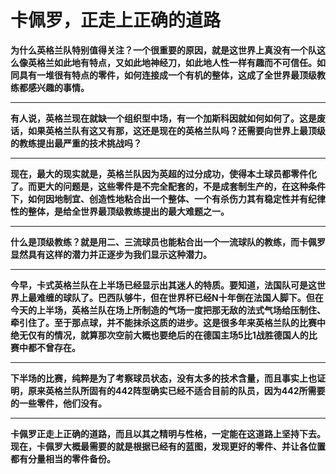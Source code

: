 卡佩罗，正走上正确的道路
====



**为什么英格兰队特别值得关注？一个很重要的原因，就是这世界上真没有一个队这么像英格兰如此地有特点，又如此地神经刀，如此地人性一样有趣而不可信任。如同具有一堆很有特点的零件，如何连接成一个有机的整体，这成了全世界最顶级教练都感兴趣的事情。**

** **

**有人说，英格兰现在就缺一个组织型中场，有一个加斯科因就如何如何了。这是废话，如果英格兰队有这又有那，这还是现在的英格兰队吗？还需要向世界上最顶级的教练提出最严重的技术挑战吗？**

** **

**现在，最大的现实就是，英格兰队因为英超的过分成功，使得本土球员都零件化了。而更大的问题是，这些零件是不完全配套的，不是成套制生产的，在这种条件下，如何因地制宜、创造性地粘合出一个整体、一个有杀伤力其有稳定性并有纪律性的整体，是给全世界最顶级教练提出的最大难题之一。**

** **

**什么是顶级教练？就是用二、三流球员也能粘合出一个一流球队的教练，而卡佩罗显然具有这样的潜力并正逐步为我们显示这种潜力。**

** **

**今早，卡式英格兰队在上半场已经显示出其迷人的特质。要知道，法国队可是这世界上最难缠的球队了。巴西队够牛，但在世界杯已经N十年倒在法国人脚下。但在今天的上半场，英格兰队在场上所制造的气场一度把那无敌的法式气场给压制住、牵引住了。至于那点球，并不能抹杀这质的进步。这是很多年来英格兰队的比赛中绝无仅有的情况，就算那次空前大概也要绝后的在德国主场5比1战胜德国人的比赛中都不曾存在。**

** **

**下半场的比赛，纯粹是为了考察球员状态，没有太多的技术含量，而且事实上也证明，原来英格兰队所固有的442阵型确实已经不适合目前的队员，因为442所需要的一些零件，他们没有。**

** **

**卡佩罗正走上正确的道路，而且以其之精明与性格，一定能在这道路上坚持下去。现在，卡佩罗大概最需要的就是根据已经有的蓝图，发现更好的零件、并让各位置都有分量相当的零件备份。**
